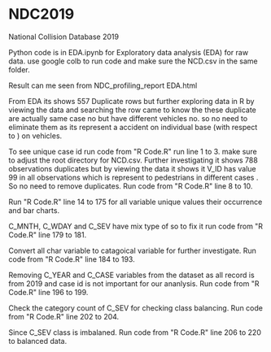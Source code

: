 # NDC2019
National Collision Database 2019

Python code is in EDA.ipynb for Exploratory data analysis (EDA) for raw data. use google colb to run code and make sure the NCD.csv in the same folder.

Result can me seen from NDC_profiling_report EDA.html

From EDA its shows 557 Duplicate rows but further exploring data in R by viewing the data and searching the row came to know the these duplicate are actually same case no but have different vehicles no. so no need to eliminate them as its represent a accident on individual  base (with respect to ) on vehicles.

To see unique case id run code from "R Code.R" run line 1 to 3. make sure to adjust the root directory for NCD.csv.
Further investigating it shows 788 observations duplicates but by viewing the data it shows it V_ID has value 99 in all observations  which is represent to pedestrians in different cases . So no need to remove duplicates. Run code from "R Code.R"  line 8 to 10.

Run "R Code.R"  line 14 to 175 for all variable unique values their occurrence and bar charts.

C_MNTH, C_WDAY and C_SEV have mix type of so to fix it run code from "R Code.R"  line 179 to 181.

Convert all char variable to catagoical variable for further investigate. Run code from "R Code.R"  line 184 to 193.

Removing  C_YEAR and C_CASE variables from the dataset as all record is from 2019 and case id is not important for our ananlysis. Run code from "R Code.R"  line 196 to 199.

Check the category count of C_SEV for checking class balancing. Run code from "R Code.R"  line 202 to 204.

Since C_SEV class is imbalaned. Run code from "R Code.R"  line 206 to 220 to balanced data. 
